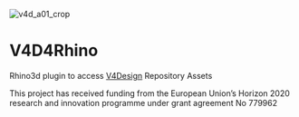 ![v4d_a01_crop](https://user-images.githubusercontent.com/1014562/40412085-9c6e950e-5e72-11e8-9ce5-a279fefd3596.jpg "V4D Logo")

# V4D4Rhino
Rhino3d plugin to access [V4Design](https://v4design.eu/) Repository Assets



This project has received funding from the European Union’s Horizon 2020 research and innovation programme under grant agreement No 779962
